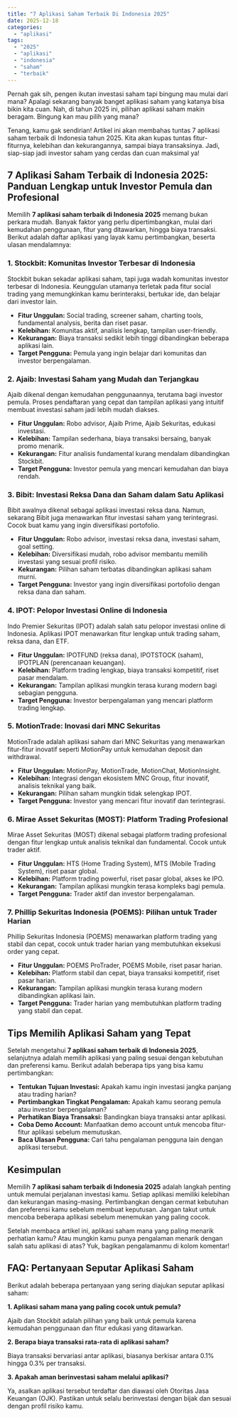 ```yaml
---
title: "7 Aplikasi Saham Terbaik Di Indonesia 2025"
date: 2025-12-18
categories: 
  - "aplikasi"
tags: 
  - "2025"
  - "aplikasi"
  - "indonesia"
  - "saham"
  - "terbaik"
---
```


Pernah gak sih, pengen ikutan investasi saham tapi bingung mau mulai dari mana? Apalagi sekarang banyak banget aplikasi saham yang katanya bisa bikin kita cuan. Nah, di tahun 2025 ini, pilihan aplikasi saham makin beragam. Bingung kan mau pilih yang mana?

Tenang, kamu gak sendirian! Artikel ini akan membahas tuntas 7 aplikasi saham terbaik di Indonesia tahun 2025. Kita akan kupas tuntas fitur-fiturnya, kelebihan dan kekurangannya, sampai biaya transaksinya. Jadi, siap-siap jadi investor saham yang cerdas dan cuan maksimal ya!

## 7 Aplikasi Saham Terbaik di Indonesia 2025: Panduan Lengkap untuk Investor Pemula dan Profesional

Memilih **7 aplikasi saham terbaik di Indonesia 2025** memang bukan perkara mudah. Banyak faktor yang perlu dipertimbangkan, mulai dari kemudahan penggunaan, fitur yang ditawarkan, hingga biaya transaksi. Berikut adalah daftar aplikasi yang layak kamu pertimbangkan, beserta ulasan mendalamnya:

### 1\. Stockbit: Komunitas Investor Terbesar di Indonesia

Stockbit bukan sekadar aplikasi saham, tapi juga wadah komunitas investor terbesar di Indonesia. Keunggulan utamanya terletak pada fitur social trading yang memungkinkan kamu berinteraksi, bertukar ide, dan belajar dari investor lain.

- **Fitur Unggulan:** Social trading, screener saham, charting tools, fundamental analysis, berita dan riset pasar.
- **Kelebihan:** Komunitas aktif, analisis lengkap, tampilan user-friendly.
- **Kekurangan:** Biaya transaksi sedikit lebih tinggi dibandingkan beberapa aplikasi lain.
- **Target Pengguna:** Pemula yang ingin belajar dari komunitas dan investor berpengalaman.

### 2\. Ajaib: Investasi Saham yang Mudah dan Terjangkau

Ajaib dikenal dengan kemudahan penggunaannya, terutama bagi investor pemula. Proses pendaftaran yang cepat dan tampilan aplikasi yang intuitif membuat investasi saham jadi lebih mudah diakses.

- **Fitur Unggulan:** Robo advisor, Ajaib Prime, Ajaib Sekuritas, edukasi investasi.
- **Kelebihan:** Tampilan sederhana, biaya transaksi bersaing, banyak promo menarik.
- **Kekurangan:** Fitur analisis fundamental kurang mendalam dibandingkan Stockbit.
- **Target Pengguna:** Investor pemula yang mencari kemudahan dan biaya rendah.

### 3\. Bibit: Investasi Reksa Dana dan Saham dalam Satu Aplikasi

Bibit awalnya dikenal sebagai aplikasi investasi reksa dana. Namun, sekarang Bibit juga menawarkan fitur investasi saham yang terintegrasi. Cocok buat kamu yang ingin diversifikasi portofolio.

- **Fitur Unggulan:** Robo advisor, investasi reksa dana, investasi saham, goal setting.
- **Kelebihan:** Diversifikasi mudah, robo advisor membantu memilih investasi yang sesuai profil risiko.
- **Kekurangan:** Pilihan saham terbatas dibandingkan aplikasi saham murni.
- **Target Pengguna:** Investor yang ingin diversifikasi portofolio dengan reksa dana dan saham.

### 4\. IPOT: Pelopor Investasi Online di Indonesia

Indo Premier Sekuritas (IPOT) adalah salah satu pelopor investasi online di Indonesia. Aplikasi IPOT menawarkan fitur lengkap untuk trading saham, reksa dana, dan ETF.

- **Fitur Unggulan:** IPOTFUND (reksa dana), IPOTSTOCK (saham), IPOTPLAN (perencanaan keuangan).
- **Kelebihan:** Platform trading lengkap, biaya transaksi kompetitif, riset pasar mendalam.
- **Kekurangan:** Tampilan aplikasi mungkin terasa kurang modern bagi sebagian pengguna.
- **Target Pengguna:** Investor berpengalaman yang mencari platform trading lengkap.

### 5\. MotionTrade: Inovasi dari MNC Sekuritas

MotionTrade adalah aplikasi saham dari MNC Sekuritas yang menawarkan fitur-fitur inovatif seperti MotionPay untuk kemudahan deposit dan withdrawal.

- **Fitur Unggulan:** MotionPay, MotionTrade, MotionChat, MotionInsight.
- **Kelebihan:** Integrasi dengan ekosistem MNC Group, fitur inovatif, analisis teknikal yang baik.
- **Kekurangan:** Pilihan saham mungkin tidak selengkap IPOT.
- **Target Pengguna:** Investor yang mencari fitur inovatif dan terintegrasi.

### 6\. Mirae Asset Sekuritas (MOST): Platform Trading Profesional

Mirae Asset Sekuritas (MOST) dikenal sebagai platform trading profesional dengan fitur lengkap untuk analisis teknikal dan fundamental. Cocok untuk trader aktif.

- **Fitur Unggulan:** HTS (Home Trading System), MTS (Mobile Trading System), riset pasar global.
- **Kelebihan:** Platform trading powerful, riset pasar global, akses ke IPO.
- **Kekurangan:** Tampilan aplikasi mungkin terasa kompleks bagi pemula.
- **Target Pengguna:** Trader aktif dan investor berpengalaman.

### 7\. Phillip Sekuritas Indonesia (POEMS): Pilihan untuk Trader Harian

Phillip Sekuritas Indonesia (POEMS) menawarkan platform trading yang stabil dan cepat, cocok untuk trader harian yang membutuhkan eksekusi order yang cepat.

- **Fitur Unggulan:** POEMS ProTrader, POEMS Mobile, riset pasar harian.
- **Kelebihan:** Platform stabil dan cepat, biaya transaksi kompetitif, riset pasar harian.
- **Kekurangan:** Tampilan aplikasi mungkin terasa kurang modern dibandingkan aplikasi lain.
- **Target Pengguna:** Trader harian yang membutuhkan platform trading yang stabil dan cepat.

## Tips Memilih Aplikasi Saham yang Tepat

Setelah mengetahui **7 aplikasi saham terbaik di Indonesia 2025**, selanjutnya adalah memilih aplikasi yang paling sesuai dengan kebutuhan dan preferensi kamu. Berikut adalah beberapa tips yang bisa kamu pertimbangkan:

- **Tentukan Tujuan Investasi:** Apakah kamu ingin investasi jangka panjang atau trading harian?
- **Pertimbangkan Tingkat Pengalaman:** Apakah kamu seorang pemula atau investor berpengalaman?
- **Perhatikan Biaya Transaksi:** Bandingkan biaya transaksi antar aplikasi.
- **Coba Demo Account:** Manfaatkan demo account untuk mencoba fitur-fitur aplikasi sebelum memutuskan.
- **Baca Ulasan Pengguna:** Cari tahu pengalaman pengguna lain dengan aplikasi tersebut.

## Kesimpulan

Memilih **7 aplikasi saham terbaik di Indonesia 2025** adalah langkah penting untuk memulai perjalanan investasi kamu. Setiap aplikasi memiliki kelebihan dan kekurangan masing-masing. Pertimbangkan dengan cermat kebutuhan dan preferensi kamu sebelum membuat keputusan. Jangan takut untuk mencoba beberapa aplikasi sebelum menemukan yang paling cocok.

Setelah membaca artikel ini, aplikasi saham mana yang paling menarik perhatian kamu? Atau mungkin kamu punya pengalaman menarik dengan salah satu aplikasi di atas? Yuk, bagikan pengalamanmu di kolom komentar!

## FAQ: Pertanyaan Seputar Aplikasi Saham

Berikut adalah beberapa pertanyaan yang sering diajukan seputar aplikasi saham:

**1\. Aplikasi saham mana yang paling cocok untuk pemula?**

Ajaib dan Stockbit adalah pilihan yang baik untuk pemula karena kemudahan penggunaan dan fitur edukasi yang ditawarkan.

**2\. Berapa biaya transaksi rata-rata di aplikasi saham?**

Biaya transaksi bervariasi antar aplikasi, biasanya berkisar antara 0.1% hingga 0.3% per transaksi.

**3\. Apakah aman berinvestasi saham melalui aplikasi?**

Ya, asalkan aplikasi tersebut terdaftar dan diawasi oleh Otoritas Jasa Keuangan (OJK). Pastikan untuk selalu berinvestasi dengan bijak dan sesuai dengan profil risiko kamu.

